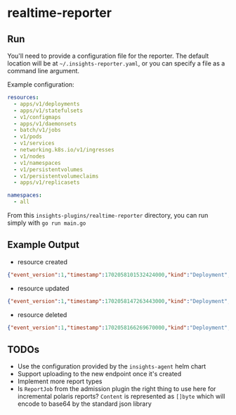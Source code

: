 # realtime-reporter

## Run

You'll need to provide a configuration file for the reporter. The default location will be at `~/.insights-reporter.yaml`, or you can specify a file as a command line argument.

Example configuration:

```yaml
resources:
  - apps/v1/deployments
  - apps/v1/statefulsets
  - v1/configmaps
  - apps/v1/daemonsets
  - batch/v1/jobs
  - v1/pods
  - v1/services
  - networking.k8s.io/v1/ingresses
  - v1/nodes
  - v1/namespaces
  - v1/persistentvolumes
  - v1/persistentvolumeclaims
  - apps/v1/replicasets

namespaces:
  - all
```

From this `insights-plugins/realtime-reporter` directory, you can run simply with `go run main.go`

## Example Output

* resource created

```json
{"event_version":1,"timestamp":1702058101532424000,"kind":"Deployment","namespace":"local-path-storage","workload":"local-path-provisioner","data":{"Contents":"B64_ENCODED_REPORT","Report":"polaris","Version":"1.0"}}
```

* resource updated

```json
{"event_version":1,"timestamp":1702058147263443000,"kind":"Deployment","namespace":"default","workload":"nginx-deployment","data":{"Contents":"B64_ENCODED_REPORT","Report":"polaris","Version":"1.0"}}
```

* resource deleted

```json
{"event_version":1,"timestamp":1702058166269670000,"kind":"Deployment","namespace":"default","workload":"nginx-deployment","data":null}
```

## TODOs

* Use the configuration provided by the `insights-agent` helm chart
* Support uploading to the new endpoint once it's created
* Implement more report types
* Is `ReportJob` from the admission plugin the right thing to use here for incremental polaris reports? `Content` is represented as `[]byte` which will encode to base64 by the standard json library
